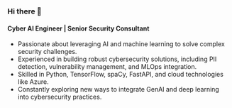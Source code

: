 ### Hi there 👋

#### Cyber AI Engineer | Senior Security Consultant
- Passionate about leveraging AI and machine learning to solve complex security challenges.
- Experienced in building robust cybersecurity solutions, including PII detection, vulnerability management, and MLOps integration.
- Skilled in Python, TensorFlow, spaCy, FastAPI, and cloud technologies like Azure.
- Constantly exploring new ways to integrate GenAI and deep learning into cybersecurity practices.
<!--
- 👯 I’m looking to collaborate on .
- 🤔 I’m looking for help with ...
- 💬 Ask me about ...

- 😄 Pronouns: ...
- ⚡ Fun fact: ...
-->
